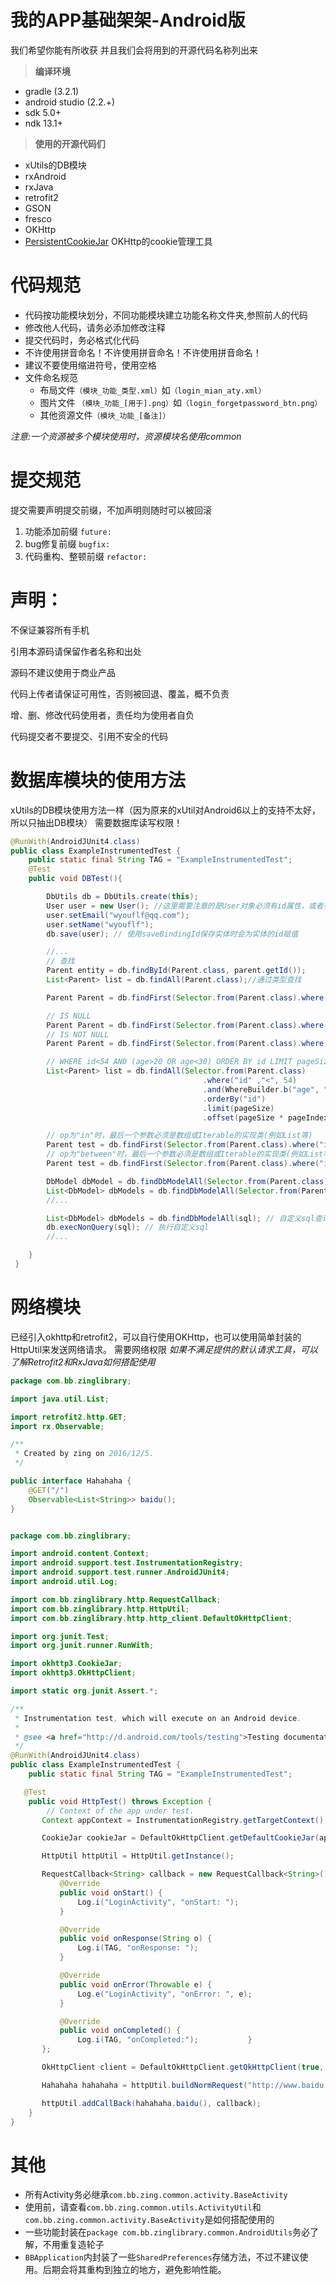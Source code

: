 # 我的APP基础架架-Android版


我们希望你能有所收获
并且我们会将用到的开源代码名称列出来


> **编译环境**
+ gradle (3.2.1)
+ android studio (2.2.+)
+ sdk 5.0+
+ ndk 13.1+

> **使用的开源代码们**
+ xUtils的DB模块
+ rxAndroid
+ rxJava
+ retrofit2
+ GSON
+ fresco
+ OKHttp
+ [PersistentCookieJar](https://github.com/franmontiel/PersistentCookieJar/blob/master/README.md) OKHttp的cookie管理工具

# 代码规范
+ 代码按功能模块划分，不同功能模块建立功能名称文件夹,参照前人的代码
+ 修改他人代码，请务必添加修改注释
+ 提交代码时，务必格式化代码
+ 不许使用拼音命名！不许使用拼音命名！不许使用拼音命名！
+ 建议不要使用缩进符号，使用空格
+ 文件命名规范
    + 布局文件`（模块_功能_类型.xml）`如`（login_mian_aty.xml）`
    + 图片文件 `（模块_功能_[用于].png）`如`（login_forgetpassword_btn.png）`
    + 其他资源文件`（模块_功能_[备注]）`

*注意:一个资源被多个模块使用时，资源模块名使用common*



# 提交规范
提交需要声明提交前缀，不加声明则随时可以被回滚

1. 功能添加前缀 `future:`
2. bug修复前缀 `bugfix:`
3. 代码重构、整顿前缀 `refactor:`

# 声明：

不保证兼容所有手机

引用本源码请保留作者名称和出处

源码不建议使用于商业产品

代码上传者请保证可用性，否则被回退、覆盖，概不负责

增、删、修改代码使用者，责任均为使用者自负

代码提交者不要提交、引用不安全的代码


# 数据库模块的使用方法
xUtils的DB模块使用方法一样（因为原来的xUtil对Android6以上的支持不太好，所以只抽出DB模块）
需要数据库读写权限！
```Java
@RunWith(AndroidJUnit4.class)
public class ExampleInstrumentedTest {
    public static final String TAG = "ExampleInstrumentedTest";
    @Test
    public void DBTest(){

        DbUtils db = DbUtils.create(this);
        User user = new User(); //这里需要注意的是User对象必须有id属性，或者有通过@ID注解的属性
        user.setEmail("wyouflf@qq.com");
        user.setName("wyouflf");
        db.save(user); // 使用saveBindingId保存实体时会为实体的id赋值

        //...
        // 查找
        Parent entity = db.findById(Parent.class, parent.getId());
        List<Parent> list = db.findAll(Parent.class);//通过类型查找

        Parent Parent = db.findFirst(Selector.from(Parent.class).where("name","=","test"));

        // IS NULL
        Parent Parent = db.findFirst(Selector.from(Parent.class).where("name","=", null));
        // IS NOT NULL
        Parent Parent = db.findFirst(Selector.from(Parent.class).where("name","!=", null));

        // WHERE id<54 AND (age>20 OR age<30) ORDER BY id LIMIT pageSize OFFSET pageOffset
        List<Parent> list = db.findAll(Selector.from(Parent.class)
                                           .where("id" ,"<", 54)
                                           .and(WhereBuilder.b("age", ">", 20).or("age", " < ", 30))
                                           .orderBy("id")
                                           .limit(pageSize)
                                           .offset(pageSize * pageIndex));

        // op为"in"时，最后一个参数必须是数组或Iterable的实现类(例如List等)
        Parent test = db.findFirst(Selector.from(Parent.class).where("id", "in", new int[]{1, 2, 3}));
        // op为"between"时，最后一个参数必须是数组或Iterable的实现类(例如List等)
        Parent test = db.findFirst(Selector.from(Parent.class).where("id", "between", new String[]{"1", "5"}));

        DbModel dbModel = db.findDbModelAll(Selector.from(Parent.class).select("name"));//select("name")只取出name列
        List<DbModel> dbModels = db.findDbModelAll(Selector.from(Parent.class).groupBy("name").select("name", "count(name)"));
        //...

        List<DbModel> dbModels = db.findDbModelAll(sql); // 自定义sql查询
        db.execNonQuery(sql); // 执行自定义sql
        //...

    }
 }

```

# 网络模块
已经引入okhttp和retrofit2，可以自行使用OKHttp，也可以使用简单封装的HttpUtil来发送网络请求。
需要网络权限
*如果不满足提供的默认请求工具，可以了解Retrofit2和RxJava如何搭配使用*

```java
package com.bb.zinglibrary;

import java.util.List;

import retrofit2.http.GET;
import rx.Observable;

/**
 * Created by zing on 2016/12/5.
 */

public interface Hahahaha {
    @GET("/")
    Observable<List<String>> baidu();
}
```
```java

package com.bb.zinglibrary;

import android.content.Context;
import android.support.test.InstrumentationRegistry;
import android.support.test.runner.AndroidJUnit4;
import android.util.Log;

import com.bb.zinglibrary.http.RequestCallback;
import com.bb.zinglibrary.http.HttpUtil;
import com.bb.zinglibrary.http.http_client.DefaultOkHttpClient;

import org.junit.Test;
import org.junit.runner.RunWith;

import okhttp3.CookieJar;
import okhttp3.OkHttpClient;

import static org.junit.Assert.*;

/**
 * Instrumentation test, which will execute on an Android device.
 *
 * @see <a href="http://d.android.com/tools/testing">Testing documentation</a>
 */
@RunWith(AndroidJUnit4.class)
public class ExampleInstrumentedTest {
    public static final String TAG = "ExampleInstrumentedTest";

   @Test
    public void HttpTest() throws Exception {
        // Context of the app under test.
       Context appContext = InstrumentationRegistry.getTargetContext();

       CookieJar cookieJar = DefaultOkHttpClient.getDefaultCookieJar(appContext);

       HttpUtil httpUtil = HttpUtil.getInstance();

       RequestCallback<String> callback = new RequestCallback<String>() {
           @Override
           public void onStart() {
               Log.i("LoginActivity", "onStart: ");
           }

           @Override
           public void onResponse(String o) {
               Log.i(TAG, "onResponse: ");
           }

           @Override
           public void onError(Throwable e) {
               Log.e("LoginActivity", "onError: ", e);
           }

           @Override
           public void onCompleted() {
               Log.i(TAG, "onCompleted:");           }
       };

       OkHttpClient client = DefaultOkHttpClient.getOkHttpClient(true, appContext, null, cookieJar);

       Hahahaha hahahaha = httpUtil.buildNormRequest("http://www.baidu.com", Hahahaha.class, client);

       httpUtil.addCallBack(hahahaha.baidu(), callback);
    }
}

```

# 其他
+ 所有Activity务必继承`com.bb.zing.common.activity.BaseActivity`
+ 使用前，请查看`com.bb.zing.common.utils.ActivityUtil`和`com.bb.zing.common.activity.BaseActivity`是如何搭配使用的
+ 一些功能封装在`package com.bb.zinglibrary.common.AndroidUtils`务必了解，不用重复造轮子
+ `BBApplication`内封装了一些`SharedPreferences`存储方法，不过不建议使用。后期会将其重构到独立的地方，避免影响性能。


